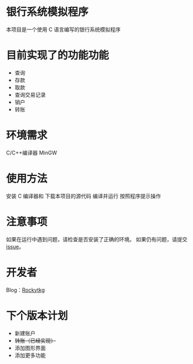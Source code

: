 # 银行系统模拟程序

本项目是一个使用 C 语言编写的银行系统模拟程序

# 目前实现了的功能功能

* 查询
* 存款
* 取款
* 查询交易记录
* 销户
* 转账

# 环境需求

C/C++编译器 MinGW

# 使用方法

安装 C 编译器和
下载本项目的源代码
编译并运行
按照程序提示操作

# 注意事项

如果在运行中遇到问题，请检查是否安装了正确的环境。
如果仍有问题，请提交 [issue](https://github.com/Rockytkg/bank_system/issues)。

# 开发者

Blog：[Rockytkg](https://letanml.xyz)

# 下个版本计划

* 新建账户
* ~~转账（已经实现）~~
* 添加图形界面
* 添加更多功能
